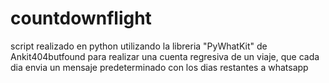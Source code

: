 # countdownflight
script realizado en python utilizando la libreria  "PyWhatKit" de Ankit404butfound para realizar una cuenta regresiva de un viaje, que cada dia envia un mensaje predeterminado con los dias restantes a whatsapp
